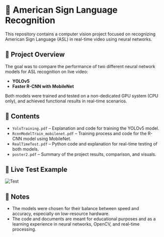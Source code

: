 # 🧠 American Sign Language Recognition

This repository contains a computer vision project focused on recognizing American Sign Language (ASL) in real-time video using neural networks.

## 📌 Project Overview

The goal was to compare the performance of two different neural network models for ASL recognition on live video:

- **YOLOv5**
- **Faster R-CNN with MobileNet**

Both models were trained and tested on a non-dedicated GPU system (CPU only), and achieved functional results in real-time scenarios.

## 🧪 Contents

- `YoloTraining.pdf` – Explanation and code for training the YOLOv5 model.
- `RcnnModelTrain_mobilenet.pdf` – Training process and code for the R-CNN model using MobileNet.
- `RealTimeTest.pdf` – Python code and explanation for real-time testing of both models.
- `poster2.pdf` – Summary of the project results, comparison, and visuals.

## 🎥 Live Test Example

![Test](imagenes/testLive.png)

## 💬 Notes

- The models were chosen for their balance between speed and accuracy, especially on low-resource hardware.
- The code and documents are meant for educational purposes and as a learning experience in neural networks, OpenCV, and real-time processing.




